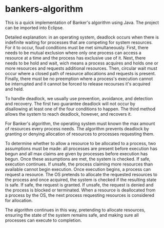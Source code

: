 # bankers-algorithm
This is a quick implementation of Banker's algorithm using Java. The project can be imported into Eclipse.

Detailed explanation: in an operating system, deadlock occurs when there is indefinite waiting for processes that are competing for system resources. For it to occur, foud conditions must be met simultaneously. First, there needs to be mutual exclusion where only one process can access a resource at a time and the process has exclusive use of it. Next, there needs to be hold and wait, wich means a process acquires and holds one or more resources and requests additional resources. Then, circular wait must occur where a closed path of resource allocations and requests is present. Finally, there must be no preemption where a process's execution cannot be interrupted and it cannot be forced to release recourses it's acquired and held.

To handle deadlock, we usually use prevention, avoidance, and detection and recovery. The first two guarantee deadlock will not occur by disallowing at least one of the four conditions to happen. The third method allows the system to reach deadlock, however, and recovers it.

For Banker's algorithm, the operating system must known the max amount of resources every process needs. The algorithm prevents deadlock by granting or denying allocation of resources to processes requesting them.

To determine whether to allow a resource to be allocated to a process, two assumptions must be made: all processes are present before execution has begun and all max claims are given by processes before execution has begun. Once these assumptions are met, the system is checked. If safe, execution continues. If unsafe, the process claiming more resources than available cannot begin execution. Once execution begins, a process can request a resource. The OS pretends to allocate the requested resources to the process and once acquired, the system is checked if the resulting state is safe. If safe, the request is granted. If unsafe, the request is denied and the process is blocked or terminated. When a resource is deallocated from a process by the OS, the next process requesting resources is considered for allocation.

The algorithm continues in this way, pretending to allocate resources, ensuring the state of the system remains safe, and making sure all processes can execute to completion.

